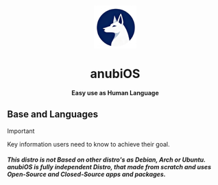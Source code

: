 <div align="center">
  <img src="/assets/logo.png" width=100 id=Logo>


  # anubiOS

  **Easy use as Human Language**
  
</div>

## Base and Languages

> [!IMPORTANT]
> Key information users need to know to achieve their goal.

##### This distro is not __Based on other distro's__ as Debian, Arch or Ubuntu. anubiOS is fully independent Distro, that made from scratch and **uses Open-Source and Closed-Source** apps and packages. 
